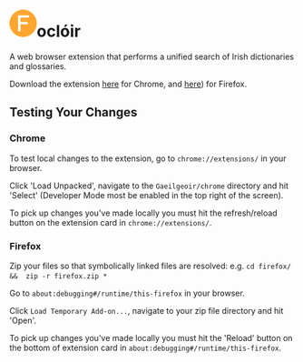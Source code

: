# ![](chrome/images/icon48.png)oclóir

A web browser extension that performs a unified search of Irish dictionaries and glossaries.

Download the extension [here](https://chrome.google.com/webstore/detail/focloir/lobkeheepafffkjbafikdmcjbapggmce) for Chrome,
and [here](https://addons.mozilla.org/ga-IE/firefox/addon/focl%C3%B3ir/)) for Firefox.

## Testing Your Changes

### Chrome

To test local changes to the extension, go to `chrome://extensions/` in your browser.

Click 'Load Unpacked', navigate to the `Gaeilgeoir/chrome` directory and hit 'Select' (Developer Mode most be enabled in the top right of the screen).

To pick up changes you've made locally you must hit the refresh/reload button on the extension card in `chrome://extensions/`.

### Firefox

Zip your files so that symbolically linked files are resolved: e.g. `cd firefox/ &&  zip -r firefox.zip * `

Go to `about:debugging#/runtime/this-firefox` in your browser.

Click `Load Temporary Add-on...`, navigate to your zip file directory and hit 'Open'.

To pick up changes you've made locally you must hit the 'Reload' button on the bottom of extension card in `about:debugging#/runtime/this-firefox`.
